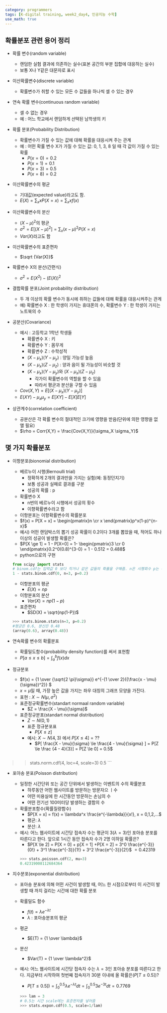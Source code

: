 ```yaml
---
category: programmers
tags: [K-digital training, week2_day4, 인공지능 수학]
use_math: true
---
```



## 확률분포 관련 용어 정리

- 확률 변수(random variable)
    - 랜덤한 실험 결과에 의존하는 실수(표본 공간의 부분 집합에 대응하는 실수)
    - 보통 X나 Y같은 대문자로 표시

- 이산확률변수(discrete variable)
    - 확률변수가 취할 수 있는 모든 수 값들을 하나씩 셀 수 있는 경우

- 연속 확률 변수(continuous random variable)
    - 셀 수 없는 경우
    - 예 : 어느 학교에서 랜덤하게 선택된 남학생의 키

- 확률 분포(Probability Distribution)
    - 확률변수가 가질 수 있는 값에 대해 확률을 대응시켜 주는 관계
    - 예 : 어떤 확률 변수 X가 가질 수 있는 값: 0, 1, 3, 8 일 때 각 값이 가질 수 있는 확률
        - $P(x=0) = 0.2$
        - $P(x=1) = 0.1$
        - $P(x=3) = 0.5$
        - $P(x=8) = 0.2$

- 이산확률변수의 평균
    - 기대값(expected value)라고도 함.
    - $E(X) = \sum _x xP(X=x) = \sum_x xf(x)$

- 이산확률변수의 분산
    - $(X-\mu)^2$의 평균
    - $\sigma ^ 2 = E[(X-\mu)^2] = \sum_x(x-\mu)^2P(X=x)$
    - $Var(X)$라고도 함

- 이산확률변수의 표준편차
    - $\sqrt {Var(X)}$

- 확률변수 X의 분산(간편식)
    - $\sigma^2 = E(X^2) - (E(X))^2$

- 결합확률 분포(Joint probability distribution)
    - 두 개 이상의 확률 변수가 동시에 취하는 값들에 대해 확률을 대응시켜주는 관계
    - 예) 확률변수 X : 한 학생이 가지는 휴대폰의 수, 확률변수 Y : 한 학생이 가지는 노트북의 수

- 공분산(Covariance)
    - 예시 : 고등학교 1학년 학생들
        - 확률변수 X : 키
        - 확률변수 Y : 몸무게
        - 확률변수 Z : 수학성적
        - $(X-\mu_x)(Y-\mu_y)$ : 양일 가능성 높음
        - $(X-\mu_x)(Z-\mu_z)$ : 양과 음이 될 가능성이 비슷할 것
        - $(X-\mu_x)(Y-\mu_y)$와 $(X-\mu_x)(Z-\mu_z)$
            - 각가이 확률변수의 역할을 할 수 있음
            - 따라서 평균과 분산을 구할 수 있음
    - $Cov(X,Y) = E[(X-\mu_x)(Y-\mu_y)]$
    - $E(XY) - \mu_x\mu_y = E[XY] - E[X]E[Y]$

- 상관계수(correlation coefficient)
    - 공분산은 각 확률 변수의 절대적인 크기에 영향을 받음(단위에 의한 영향을 없앨 필요)
    - $\rho = Corr(X,Y) = \frac{Cov(X,Y)}{\sigma_X \sigma_Y}$

## 몇 가지 확률분포
- 이항분포(bionomial distribution)
    - 베르누이 시행(Bernoulli trial)
        - 정확하게 2개의 결과만을 가지는 실험(예: 동정던지기)
        - 보통 성공과 실패로 결과를 구분
        - 성공의 확률 : p
    - 확률변수 X
        - n번의 베르누이 시행에서 성공의 횟수
        - 이향확률변수라고 함
    - 이항분포는 이항확률변수의 확률분포
    - $f(x) = P[X = x] = \begin{pmatrix}n \cr x \end{pmatrix}p^x(1-p)^{n-x}$
    - 예시) 어떤 랜덤박스의 뽑기 성공 확률이 0.2이다 3개를 뽑았을 때, 적어도 하나 이상의 성공이 발생할 확률은?
    - $P[X \ge 1] = 1 - P[X=0] = 1- \begin{pmatrix}3 \cr 0 \end{pmatrix}0.2^0(0.8)^{3-0} = 1 - 0.512 = 0.488$
    - python으로의 구현
    ```python
    from scipy import stats
    # binom.cdf는 입력값 0 보다 작거나 같은 값들의 확률을 구해줌. n은 시행회수 p는 확률
    1 - stats.binom.cdf(0, n=3, p=0.2)
    ```
    - 이항분포의 평균
        - $E(X) = np$
    - 이항분포의 분산
        - $Var(X) = np(1-p)$
    - 표준편차
        - $SD(X) = \sqrt{np(1-P})$

    ```python
    >>> stats.binom.stats(n=3, p=0.2)
    #평균은 0.6, 분산은 0.48
    (array(0.6), array(0.48))
    ```

- 연속확률 변수의 확률분포
    - 확률밀도함수(probability density function)를 써서 표현함
    - $P[a \le x \le b] = \int_a^b f(x)dx$
    
- 정규분포
    - $f(x) = {1 \over {\sqrt{2 \pi}\sigma}} e^{-{1 \over 2}({\frac{x - \mu}{\sigma})^2}} $
    - $x = \mu$일 때, 가장 높은 값을 가지는 좌우 대칭의 그래프 모양을 가진다.
    - 표현 : $X \sim N(\mu, \sigma^2)$
    - 표준정규확률변수(standart normaal random variable)
        - $Z = \frac{X - \mu}{\sigma}$
    - 표준정규분포(standart normal distribution)
        - $Z \sim N(0, 1)$
        - 표준 정규분포표
            - $P[X \le z]$
        - 예시: $X \sim N(4, 3)$ 에서 $P[X \le 4] = ??$
            - $P[ \frac{X - \mu}{\sigma} \le \frac{4 - \mu}{\sigma} ] = P[Z \le \frac {4 - 4}{3}] = P[Z \le 0] = 0.5$
            ```python
>> stats.norm.cdf(4, loc=4, scale=3)
0.5
            ``` 
        
- 포아송 분포(Poisson distribution)
    - 일정한 시간단위 또는 공간 단위에서 발생하는 이벤트의 수의 확률분포
        - 하루동안 어떤 웹사이트를 방문하는 방문자으 ㅣ수
        - 어떤 미용실에 한 시간동안 방문하는 손님의 수
        - 어떤 전기선 100미터당 발생하는 결함의 수
    - 확률분포함수(확률질량함수)
        - $P[X = x] = f(x) = \lambda^x \frac{e^{-\lambda}}{x!}, x = 0,1,2,...$
        - 평균: $\lambda$
        - 분산: $\lambda$
    - 예시: 어느 웹사이트에 시간당 접속자 수는 평균이 3$(\lambda = 3)$인 포아송 분포를 따른다고 한다. 앞으로 1시간 동안 접속자 수가 2명 이하일 확률은?
        - $P[X \le 2] = P[X = 0] + p[X = 1] +P[X = 2] = 3^0 \frac{e^{-3}}{0!} + 3^1 \frac{e^{-3}}{1!} + 3^2 \frac{e^{-3}}{2!}$ 
        $= 0.42319$
        ```python
        >>> stats.poisson.cdf(2, mu=3)
        0.42319008112684364
        ```
    
- 지수분포(exponential distribution)
    - 포아송 분포에 의해 어떤 사건이 발생할 때, 어느 한 시점으로부터 이 사건이 발생할 때 까지 걸리는 시간에 대한 확률 분포
    - 확률밀도 함수
        - $f(t) = \lambda e^{-\lambda t}$
        - $\lambda$ : 포아송분포의 평균
    - 평균
        - $E(T) = {1 \over \lambda}$
    - 분산
        - $Var(T) = {1 \over \lambda^2}$

    - 예시: 어느 웹사이트에 시간당 접속자 수는 $\lambda = 3$인 포아송 분포를 따른다고 한다. 지금부터 시작하여 첫번째 접속자가 30분 이내에 올 확률은($P[T\le 0.5])$?
        - $P[T\le 0.5]) = \int_0^{0.5}\lambda e^{-\lambda t}dt = \int_0^{0.5}3 e^{-3 t}dt = 0.7769$
        ```python
        >>> lam = 3
        # 0.5는 시간 scale에는 표준편차를 넣어줌
        >>> stats.expon.cdf(0.5, scale=1/lam)
        ```